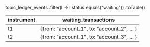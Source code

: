 topic_ledger_events
  .filter(l -> l.status.equals("waiting"))
  .toTable()

| instrument | waiting_transactions                       |
|------------|--------------------------------------------|
| t1         | {from: "account_1", to: "account_2", ... } |
| t2         | {from: "account_1", to: "account_3", ... } |